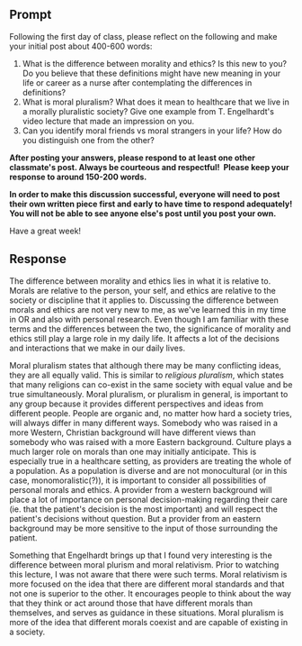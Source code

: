 ## Prompt 
Following the first day of class, please reflect on the following and make your initial post about 400-600 words:

1. What is the difference between morality and ethics? Is this new to you? Do you believe that these definitions might have new meaning in your life or career as a nurse after contemplating the differences in definitions?
2. What is moral pluralism? What does it mean to healthcare that we live in a morally pluralistic society? Give one example from T. Engelhardt's video lecture that made an impression on you. 
2. Can you identify moral friends vs moral strangers in your life? How do you distinguish one from the other?

**After posting your answers, please respond to at least one other classmate's post. Always be courteous and respectful!  Please keep your response to around 150-200 words.**

**In order to make this discussion successful, everyone will need to post their own written piece first and early to have time to respond adequately! You will not be able to see anyone else's post until you post your own.**

Have a great week!
## Response
The difference between morality and ethics lies in what it is relative to. Morals are relative to the person, your self, and ethics are relative to the society or discipline that it applies to. Discussing the difference between morals and ethics are not very new to me, as we've learned this in my time in OR and also with personal research. Even though I am familiar with these terms and the differences between the two, the significance of morality and ethics still play a large role in my daily life. It affects a lot of the decisions and interactions that we make in our daily lives. 

Moral pluralism states that although there may be many conflicting ideas, they are all equally valid. This is similar to *religious pluralism*, which states that many religions can co-exist in the same society with equal value and be true simultaneously. Moral pluralism, or pluralism in general, is important to any group because it provides different perspectives and ideas from different people. People are organic and, no matter how hard a society tries, will always differ in many different ways. 
Somebody who was raised in a more Western, Christian background will have different views than somebody who was raised with a more Eastern background. Culture plays a much larger role on morals than one may initially anticipate. 
This is especially true in a healthcare setting, as providers are treating the whole of a population. As a population is diverse and are not monocultural (or in this case, monomoralistic(?)), it is important to consider all possibilities of personal morals and ethics. A provider from a western background will place a lot of importance on personal decision-making regarding their care (ie. that the patient's decision is the most important) and will respect the patient's decisions without question. But a provider from an eastern background may be more sensitive to the input of those surrounding the patient. 

Something that Engelhardt brings up that I found very interesting is the difference between moral plurism and moral relativism. Prior to watching this lecture, I was not aware that there were such terms. Moral relativism is more focused on the idea that there are different moral standards and that not one is superior to the other. It encourages people to think about the way that they think or act around those that have different morals than themselves, and serves as guidance in these situations. Moral pluralism is more of the idea that different morals coexist and are capable of existing in a society.  